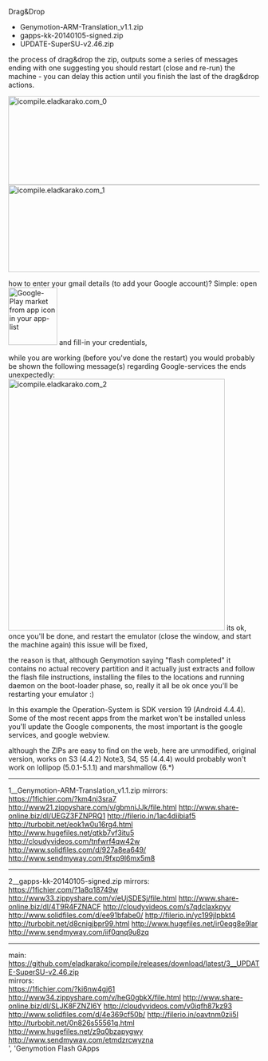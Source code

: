 Drag&Drop
- Genymotion-ARM-Translation_v1.1.zip
- gapps-kk-20140105-signed.zip
- UPDATE-SuperSU-v2.46.zip

the process of drag&drop the zip, outputs some a series of messages 
ending with one suggesting you should restart (close and re-run) the machine - you can delay this action until you finish the last of the drag&drop actions.


<img src="https://icompile.eladkarako.com/_uploads/2015/12/icompile.eladkarako.com_0.jpg" alt="icompile.eladkarako.com_0" width="527" height="178" class="alignnone size-full wp-image-3876" />

<img src="https://icompile.eladkarako.com/_uploads/2015/12/icompile.eladkarako.com_1.jpg" alt="icompile.eladkarako.com_1" width="553" height="175" class="alignnone size-full wp-image-3875" />


how to enter your gmail details (to add your Google account)?
Simple: open <img alt="Google-Play market from app icon in your app-list" title="Google-Play market from app icon in your app-list" src="https://icompile.eladkarako.com/_uploads/2015/12/icompile.eladkarako.com__playstore.jpg" alt="icompile.eladkarako.com__playstore" width="98" height="115" class="alignnone size-full wp-image-3874" /> and fill-in your credentials,

while you are working (before you've done the restart) you would probably be shown the following message(s) regarding Google-services the ends unexpectedly:
<img src="https://icompile.eladkarako.com/_uploads/2015/12/icompile.eladkarako.com_2.jpg" alt="icompile.eladkarako.com_2" width="434" height="504" class="alignnone size-full wp-image-3880" />
its ok, once you'll be done, and restart the emulator (close the window, and start the machine again) this issue will be fixed,

the reason is that, although Genymotion saying "flash completed" it contains no actual recovery partition and it actually just extracts and follow the flash file instructions, installing the files to the locations and running daemon on the boot-loader phase, so, really it all be ok once you'll be restarting your emulator :)


In this example the Operation-System is SDK version 19 (Android 4.4.4).
Some of the most recent apps from the market won't be installed unless you'll update the Google components, the most important is the google services, and google webview.

although the ZIPs are easy to find on the web,
here are unmodified, original version, works on S3 (4.4.2) Note3, S4, S5 (4.4.4) would probably won't work on lollipop (5.0.1-5.1.1) and marshmallow (6.*)
 
<hr />
1__Genymotion-ARM-Translation_v1.1.zip mirrors:
<div code-like box-like>
<a mirror target="_blank" rel="nofollow" href="https://1fichier.com/?km4nj3sra7" title="download link">https://1fichier.com/?km4nj3sra7</a>
<a mirror target="_blank" rel="nofollow" href="http://www21.zippyshare.com/v/gbmniJJk/file.html" title="download link">http://www21.zippyshare.com/v/gbmniJJk/file.html</a>
<a mirror target="_blank" rel="nofollow" href="http://www.share-online.biz/dl/UEGZ3FZNPRQ1" title="download link">http://www.share-online.biz/dl/UEGZ3FZNPRQ1</a>
<a mirror target="_blank" rel="nofollow" href="http://filerio.in/1ac4diibiaf5" title="download link">http://filerio.in/1ac4diibiaf5</a>
<a mirror target="_blank" rel="nofollow" href="http://turbobit.net/eok1w0u16rg4.html" title="download link">http://turbobit.net/eok1w0u16rg4.html</a>
<a mirror target="_blank" rel="nofollow" href="http://www.hugefiles.net/qtkb7vf3itu5" title="download link">http://www.hugefiles.net/qtkb7vf3itu5</a>
<a mirror target="_blank" rel="nofollow" href="http://cloudyvideos.com/tnfwrf4qw42w" title="download link">http://cloudyvideos.com/tnfwrf4qw42w</a>
<a mirror target="_blank" rel="nofollow" href="http://www.solidfiles.com/d/927a8ea649/" title="download link">http://www.solidfiles.com/d/927a8ea649/</a>
<a mirror target="_blank" rel="nofollow" href="http://www.sendmyway.com/9fxp9l6mx5m8" title="download link">http://www.sendmyway.com/9fxp9l6mx5m8</a>
</div>
<hr />
2__gapps-kk-20140105-signed.zip mirrors:
<div code-like box-like>
<a mirror target="_blank" rel="nofollow" href="https://1fichier.com/?1a8q18749w" title="download link">https://1fichier.com/?1a8q18749w</a>
<a mirror target="_blank" rel="nofollow" href="http://www33.zippyshare.com/v/eUjSDESj/file.html" title="download link">http://www33.zippyshare.com/v/eUjSDESj/file.html</a>
<a mirror target="_blank" rel="nofollow" href="http://www.share-online.biz/dl/4T9R4FZNACF" title="download link">http://www.share-online.biz/dl/4T9R4FZNACF</a>
<a mirror target="_blank" rel="nofollow" href="http://cloudyvideos.com/s7qdclaxkpyv" title="download link">http://cloudyvideos.com/s7qdclaxkpyv</a>
<a mirror target="_blank" rel="nofollow" href="http://www.solidfiles.com/d/ee91bfabe0/" title="download link">http://www.solidfiles.com/d/ee91bfabe0/</a>
<a mirror target="_blank" rel="nofollow" href="http://filerio.in/yc199jlpbkt4" title="download link">http://filerio.in/yc199jlpbkt4</a>
<a mirror target="_blank" rel="nofollow" href="http://turbobit.net/d8cnigjbpr99.html" title="download link">http://turbobit.net/d8cnigjbpr99.html</a>
<a mirror target="_blank" rel="nofollow" href="http://www.hugefiles.net/ir0eqg8e9lar" title="download link">http://www.hugefiles.net/ir0eqg8e9lar</a>
<a mirror target="_blank" rel="nofollow" href="http://www.sendmyway.com/iif0qnq9u8zq" title="download link">http://www.sendmyway.com/iif0qnq9u8zq</a>
</div>
<hr />
main:
<div code-like box-like>
<a href="https://github.com/eladkarako/icompile/releases/download/latest/3__UPDATE-SuperSU-v2.46.zip">https://github.com/eladkarako/icompile/releases/download/latest/3__UPDATE-SuperSU-v2.46.zip</a>
</div>
mirrors:
<div code-like box-like>
<a mirror target="_blank" rel="nofollow" href="https://1fichier.com/?ki6nw4gj61" title="download link">https://1fichier.com/?ki6nw4gj61</a>
<a mirror target="_blank" rel="nofollow" href="http://www34.zippyshare.com/v/heG0gbkX/file.html" title="download link">http://www34.zippyshare.com/v/heG0gbkX/file.html</a>
<a mirror target="_blank" rel="nofollow" href="http://www.share-online.biz/dl/SLJK8FZNZI6Y" title="download link">http://www.share-online.biz/dl/SLJK8FZNZI6Y</a>
<a mirror target="_blank" rel="nofollow" href="http://cloudyvideos.com/v0iqfh87kz93" title="download link">http://cloudyvideos.com/v0iqfh87kz93</a>
<a mirror target="_blank" rel="nofollow" href="http://www.solidfiles.com/d/4e369cf50b/" title="download link">http://www.solidfiles.com/d/4e369cf50b/</a>
<a mirror target="_blank" rel="nofollow" href="http://filerio.in/oavtnm0zii5l" title="download link">http://filerio.in/oavtnm0zii5l</a>
<a mirror target="_blank" rel="nofollow" href="http://turbobit.net/0n826s55561q.html" title="download link">http://turbobit.net/0n826s55561q.html</a>
<a mirror target="_blank" rel="nofollow" href="http://www.hugefiles.net/z9q0bzapygwy" title="download link">http://www.hugefiles.net/z9q0bzapygwy</a>
<a mirror target="_blank" rel="nofollow" href="http://www.sendmyway.com/etmdzrcwyzna" title="download link">http://www.sendmyway.com/etmdzrcwyzna</a>
</div>', 'Genymotion Flash GApps